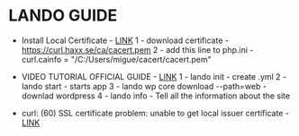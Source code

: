 # LANDO GUIDE

* Install Local Certificate - [LINK](https://stackoverflow.com/questions/24611640/curl-60-ssl-certificate-unable-to-get-local-issuer-certificate)
  1 - download certificate - <https://curl.haxx.se/ca/cacert.pem>
  2 - add this line to php.ini - curl.cainfo = "/C:/Users/migue/cacert/cacert.pem"

* VIDEO TUTORIAL OFFICIAL GUIDE - [LINK](https://www.youtube.com/watch?v=QW3io3MFPNg)
  1 - lando init - create .yml
  2 - lando start - starts app
  3 - lando wp core download --path=web - downlad wordpress
  4 - lando info - Tell all the information about the site

* curl: (60) SSL certificate problem: unable to get local issuer certificate - [LINK](https://github.com/lando/lando/issues/1071)
